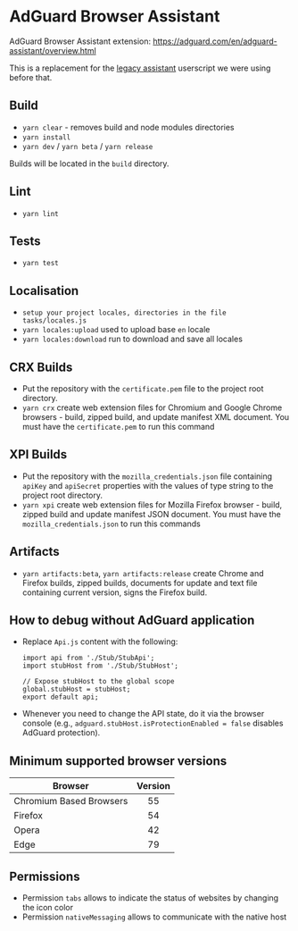 # AdGuard Browser Assistant

AdGuard Browser Assistant extension:
https://adguard.com/en/adguard-assistant/overview.html

This is a replacement for the [legacy assistant](https://github.com/AdguardTeam/AdguardAssistant) userscript we were using before that.

## Build

- `yarn clear` - removes build and node modules directories
- `yarn install`
- `yarn dev` / `yarn beta` / `yarn release`

Builds will be located in the `build` directory.

## Lint

- `yarn lint`

## Tests

- `yarn test`

## Localisation

- `setup your project locales, directories in the file tasks/locales.js`
- `yarn locales:upload` used to upload base `en` locale
- `yarn locales:download` run to download and save all locales

## CRX Builds

- Put the repository with the `certificate.pem` file to the project root directory.
- `yarn crx` create web extension files for Chromium and Google Chrome browsers - build, zipped build, and update manifest XML document. You must have the `certificate.pem` to run this command

## XPI Builds

- Put the repository with the `mozilla_credentials.json` file containing `apiKey` and `apiSecret` properties with the values of type string to the project root directory.
- `yarn xpi` create web extension files for Mozilla Firefox browser - build, zipped build and update manifest JSON document. You must have the `mozilla_credentials.json` to run this commands

## Artifacts

- `yarn artifacts:beta`, `yarn artifacts:release` create Chrome and Firefox builds, zipped builds, documents for update and text file containing current version, signs the Firefox build.

## How to debug without AdGuard application

- Replace `Api.js` content with the following:

  ```
  import api from './Stub/StubApi';
  import stubHost from './Stub/StubHost';

  // Expose stubHost to the global scope
  global.stubHost = stubHost;
  export default api;
  ```

- Whenever you need to change the API state, do it via the browser console (e.g., `adguard.stubHost.isProtectionEnabled = false` disables AdGuard protection).

## Minimum supported browser versions
| Browser                 	| Version 	|
|-------------------------	|:-------:	|
| Chromium Based Browsers 	|    55   	|
| Firefox                 	|    54   	|
| Opera                   	|    42   	|
| Edge                    	|    79   	|

## Permissions
- Permission `tabs` allows to indicate the status of websites by changing the icon color
- Permission `nativeMessaging` allows to communicate with the native host
